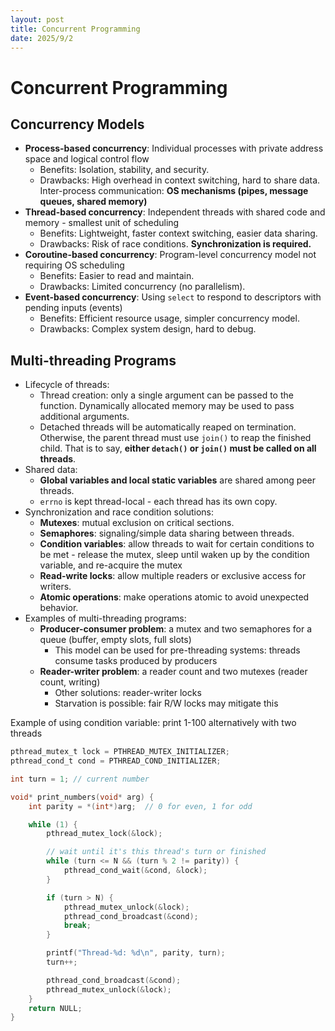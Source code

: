 ```yaml
---
layout: post
title: Concurrent Programming
date: 2025/9/2
---
```


# Concurrent Programming

## Concurrency Models

- **Process-based concurrency**: Individual processes with private address space and logical control flow
  - Benefits: Isolation, stability, and security.
  - Drawbacks: High overhead in context switching, hard to share data. Inter-process communication: **OS mechanisms (pipes, message queues, shared memory)**
- **Thread-based concurrency**: Independent threads with shared code and memory - smallest unit of scheduling
  - Benefits: Lightweight, faster context switching, easier data sharing.
  - Drawbacks: Risk of race conditions. **Synchronization is required.**
- **Coroutine-based concurrency**: Program-level concurrency model not requiring OS scheduling
  - Benefits: Easier to read and maintain.
  - Drawbacks: Limited concurrency (no parallelism).
- **Event-based concurrency**: Using `select` to respond to descriptors with pending inputs (events)
  - Benefits: Efficient resource usage, simpler concurrency model.
  - Drawbacks: Complex system design, hard to debug.


## Multi-threading Programs

- Lifecycle of threads:
  - Thread creation: only a single argument can be passed to the function. Dynamically allocated memory may be used to pass additional arguments.
  - Detached threads will be automatically reaped on termination. Otherwise, the parent thread must use `join()` to reap the finished child. That is to say, **either `detach()` or `join()` must be called on all threads**.
- Shared data:
  - **Global variables and local static variables** are shared among peer threads.
  - `errno` is kept thread-local - each thread has its own copy.
- Synchronization and race condition solutions:
  - **Mutexes**: mutual exclusion on critical sections.
  - **Semaphores**: signaling/simple data sharing between threads.
  - **Condition variables**: allow threads to wait for certain conditions to be met - release the mutex, sleep until waken up by the condition variable, and re-acquire the mutex
  - **Read-write locks**: allow multiple readers or exclusive access for writers.
  - **Atomic operations**: make operations atomic to avoid unexpected behavior.
- Examples of multi-threading programs:
  - **Producer-consumer problem**: a mutex and two semaphores for a queue (buffer, empty slots, full slots)
    - This model can be used for pre-threading systems: threads consume tasks produced by producers
  - **Reader-writer problem**: a reader count and two mutexes (reader count, writing)
    - Other solutions: reader-writer locks
    - Starvation is possible: fair R/W locks may mitigate this

Example of using condition variable: print 1-100 alternatively with two threads

```c
pthread_mutex_t lock = PTHREAD_MUTEX_INITIALIZER;
pthread_cond_t cond = PTHREAD_COND_INITIALIZER;

int turn = 1; // current number

void* print_numbers(void* arg) {
    int parity = *(int*)arg;  // 0 for even, 1 for odd

    while (1) {
        pthread_mutex_lock(&lock);

        // wait until it's this thread's turn or finished
        while (turn <= N && (turn % 2 != parity)) {
            pthread_cond_wait(&cond, &lock);
        }

        if (turn > N) {
            pthread_mutex_unlock(&lock);
            pthread_cond_broadcast(&cond);
            break;
        }

        printf("Thread-%d: %d\n", parity, turn);
        turn++;

        pthread_cond_broadcast(&cond);
        pthread_mutex_unlock(&lock);
    }
    return NULL;
}
```
